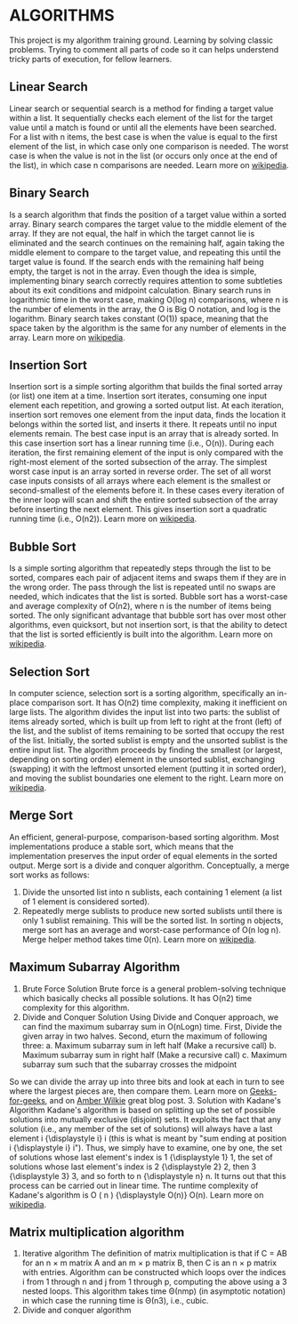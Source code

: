 # ALGORITHMS
This project is my algorithm training ground. Learning by solving classic problems.
Trying to comment all parts of code so it can helps understend tricky parts of execution, for fellow learners.

## Linear Search
Linear search or sequential search is a method for finding a target value within a list. It sequentially checks each element of the list for the target value until a match is found or until all the elements have been searched. For a list with n items, the best case is when the value is equal to the first element of the list, in which case only one comparison is needed. The worst case is when the value is not in the list (or occurs only once at the end of the list), in which case n comparisons are needed. Learn more on [wikipedia](https://en.wikipedia.org/wiki/Linear_search).

## Binary Search
Is a search algorithm that finds the position of a target value within a sorted array. Binary search compares the target value to the middle element of the array. If they are not equal, the half in which the target cannot lie is eliminated and the search continues on the remaining half, again taking the middle element to compare to the target value, and repeating this until the target value is found. If the search ends with the remaining half being empty, the target is not in the array. Even though the idea is simple, implementing binary search correctly requires attention to some subtleties about its exit conditions and midpoint calculation.
Binary search runs in logarithmic time in the worst case, making O(log n) comparisons, where n is the number of elements in the array, the O is Big O notation, and log is the logarithm. Binary search takes constant (O(1)) space, meaning that the space taken by the algorithm is the same for any number of elements in the array. Learn more on [wikipedia](https://en.wikipedia.org/wiki/Binary_search_algorithm).

## Insertion Sort
Insertion sort is a simple sorting algorithm that builds the final sorted array (or list) one item at a time. Insertion sort iterates, consuming one input element each repetition, and growing a sorted output list. At each iteration, insertion sort removes one element from the input data, finds the location it belongs within the sorted list, and inserts it there. It repeats until no input elements remain.
The best case input is an array that is already sorted. In this case insertion sort has a linear running time (i.e., O(n)). During each iteration, the first remaining element of the input is only compared with the right-most element of the sorted subsection of the array.
The simplest worst case input is an array sorted in reverse order. The set of all worst case inputs consists of all arrays where each element is the smallest or second-smallest of the elements before it. In these cases every iteration of the inner loop will scan and shift the entire sorted subsection of the array before inserting the next element. This gives insertion sort a quadratic running time (i.e., O(n2)). Learn more on [wikipedia](https://en.wikipedia.org/wiki/Insertion_sort).

## Bubble Sort
 Is a simple sorting algorithm that repeatedly steps through the list to be sorted, compares each pair of adjacent items and swaps them if they are in the wrong order. The pass through the list is repeated until no swaps are needed, which indicates that the list is sorted. Bubble sort has a worst-case and average complexity of О(n2), where n is the number of items being sorted. The only significant advantage that bubble sort has over most other algorithms, even quicksort, but not insertion sort, is that the ability to detect that the list is sorted efficiently is built into the algorithm. Learn more on [wikipedia](https://en.wikipedia.org/wiki/Bubble_sort).

 ## Selection Sort
 In computer science, selection sort is a sorting algorithm, specifically an in-place comparison sort. It has O(n2) time complexity, making it inefficient on large lists. The algorithm divides the input list into two parts: the sublist of items already sorted, which is built up from left to right at the front (left) of the list, and the sublist of items remaining to be sorted that occupy the rest of the list. Initially, the sorted sublist is empty and the unsorted sublist is the entire input list. The algorithm proceeds by finding the smallest (or largest, depending on sorting order) element in the unsorted sublist, exchanging (swapping) it with the leftmost unsorted element (putting it in sorted order), and moving the sublist boundaries one element to the right. Learn more on [wikipedia](https://en.wikipedia.org/wiki/Selection_sort).

 ## Merge Sort
 An efficient, general-purpose, comparison-based sorting algorithm. Most implementations produce a stable sort, which means that the implementation preserves the input order of equal elements in the sorted output. Merge sort is a divide and conquer algorithm.
 Conceptually, a merge sort works as follows:
1. Divide the unsorted list into n sublists, each containing 1 element (a list of 1 element is considered sorted).
2. Repeatedly merge sublists to produce new sorted sublists until there is only 1 sublist remaining. This will be the sorted list.
In sorting n objects, merge sort has an average and worst-case performance of O(n log n). Merge helper method takes time 0(n). Learn more on [wikipedia](https://en.wikipedia.org/wiki/Merge_sort).

## Maximum Subarray Algorithm
1. Brute Force Solution
Brute force is a general problem-solving technique which basically checks all possible solutions. It has O(n2) time complexity for this algorithm.
2. Divide and Conquer Solution
Using Divide and Conquer approach, we can find the maximum subarray sum in O(nLogn) time.
First, Divide the given array in two halves. Second, eturn the maximum of following three:
a. Maximum subarray sum in left half (Make a recursive call)
b. Maximum subarray sum in right half (Make a recursive call)
c. Maximum subarray sum such that the subarray crosses the midpoint

So we can divide the array up into three bits and look at each in turn to see where the largest pieces are, then compare them.
Learn more on [Geeks-for-geeks](https://www.geeksforgeeks.org/maximum-subarray-sum-using-divide-and-conquer-algorithm/), and on [Amber Wilkie](https://medium.com/craft-academy/intro-to-algorithms-chapter-four-the-maximum-sub-array-problem-7d02b178b55c) great blog post.
3. Solution with Kadane's Algorithm
Kadane's algorithm is based on splitting up the set of possible solutions into mutually exclusive (disjoint) sets. It exploits the fact that any solution (i.e., any member of the set of solutions) will always have a last element i {\displaystyle i} i (this is what is meant by "sum ending at position i {\displaystyle i} i"). Thus, we simply have to examine, one by one, the set of solutions whose last element's index is 1 {\displaystyle 1} 1, the set of solutions whose last element's index is 2 {\displaystyle 2} 2, then 3 {\displaystyle 3} 3, and so forth to n {\displaystyle n} n. It turns out that this process can be carried out in linear time. The runtime complexity of Kadane's algorithm is O ( n ) {\displaystyle O(n)} O(n). Learn more on [wikipedia](https://en.wikipedia.org/wiki/Maximum_subarray_problem).

## Matrix multiplication algorithm
1. Iterative algorithm
The definition of matrix multiplication is that if C = AB for an n × m matrix A and an m × p matrix B, then C is an n × p matrix with entries. Algorithm can be constructed which loops over the indices i from 1 through n and j from 1 through p, computing the above using a 3 nested loops. This algorithm takes time Θ(nmp) (in asymptotic notation) in which case the running time is Θ(n3), i.e., cubic.
2. Divide and conquer algorithm